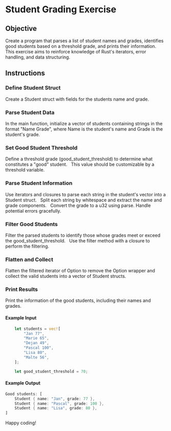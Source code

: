 # Student Grading Exercise

## Objective

Create a program that parses a list of student names and grades, identifies good students based on a threshold grade, and prints their information.  
This exercise aims to reinforce knowledge of Rust's iterators, error handling, and data structuring.

## Instructions

### Define Student Struct

Create a Student struct with fields for the students name and grade.

### Parse Student Data

In the main function, initialize a vector of students containing strings in the format "Name Grade", where Name is the student's name and Grade is the student's grade.

### Set Good Student Threshold

Define a threshold grade (good_student_threshold) to determine what constitutes a "good" student.  
This value should be customizable by a threshold variable.

### Parse Student Information

Use iterators and closures to parse each string in the student's vector into a Student struct.  
Split each string by whitespace and extract the name and grade components.  
Convert the grade to a u32 using parse. Handle potential errors gracefully.

### Filter Good Students

Filter the parsed students to identify those whose grades meet or exceed the good_student_threshold.  
Use the filter method with a closure to perform the filtering.

### Flatten and Collect

Flatten the filtered iterator of Option<Student> to remove the Option wrapper and collect the valid students into a vector of Student structs.

### Print Results

Print the information of the good students, including their names and grades.

#### Example Input

```rust
    let students = vec![
        "Jan 77",
        "Marie 65",
        "Dejan 49",
        "Pascal 100",
        "Lisa 80",
        "Malte 56",
    ];

    let good_student_threshold = 70;
```

#### Example Output

```rust
Good students: [
    Student { name: "Jan", grade: 77 },
    Student { name: "Pascal", grade: 100 },
    Student { name: "Lisa", grade: 80 },
]
```

Happy coding!
